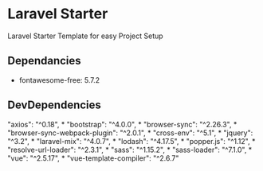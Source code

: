 # Laravel Starter
Laravel Starter Template for easy Project Setup

## Dependancies
* fontawesome-free: 5.7.2


## DevDependencies
"axios": "^0.18",
      * "bootstrap": "^4.0.0",
       * "browser-sync": "^2.26.3",
        * "browser-sync-webpack-plugin": "^2.0.1",
        * "cross-env": "^5.1",
       * "jquery": "^3.2",
       * "laravel-mix": "^4.0.7",
       * "lodash": "^4.17.5",
       * "popper.js": "^1.12",
       * "resolve-url-loader": "^2.3.1",
       * "sass": "^1.15.2",
      * "sass-loader": "^7.1.0",
      * "vue": "^2.5.17",
       * "vue-template-compiler": "^2.6.7"
